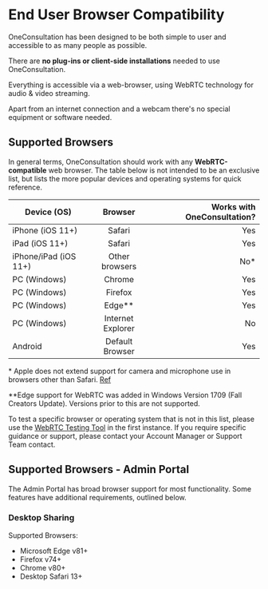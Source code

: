 # End User Browser Compatibility

OneConsultation has been designed to be both simple to user and accessible to as many people as possible.

There are **no plug-ins or client-side installations** needed to use OneConsultation.

Everything is accessible via a web-browser, using WebRTC technology for audio & video streaming.

Apart from an internet connection and a webcam there's no special equipment or software needed.

## Supported Browsers

In general terms, OneConsultation should work with any **WebRTC-compatible** web browser. The table below is not intended to be an exclusive list, but lists the more popular devices and operating systems for quick reference.

| Device (OS)        | Browser           | Works with OneConsultation?  |
| ------------- |:-------------:| -----:|
| iPhone (iOS 11+)      | Safari | Yes |
| iPad (iOS 11+)      | Safari      |   Yes |
| iPhone/iPad (iOS 11+)  | Other browsers   |  No\* |      
| PC (Windows) | Chrome      |    Yes |
| PC (Windows) | Firefox      |    Yes |
| PC (Windows) | Edge\*\*      |    Yes |
| PC (Windows) | Internet Explorer      |    No |
| Android | Default Browser      |    Yes |

\* Apple does not extend support for camera and microphone use in browsers other than Safari. [Ref](http://www.openradar.me/33571214)

\*\*Edge support for WebRTC was added in Windows Version 1709 (Fall Creators Update). Versions prior to this are not supported.

To test a specific browser or operating system that is not in this list, please use the [WebRTC Testing Tool](https://test.webrtc.org/) in the first instance. If you require specific guidance or support, please contact your Account Manager or Support Team contact.

## Supported Browsers - Admin Portal

The Admin Portal has broad browser support for most functionality. Some features have additional requirements, outlined below.

### Desktop Sharing

Supported Browsers: 

* Microsoft Edge v81+
* Firefox v74+
* Chrome v80+
* Desktop Safari 13+
